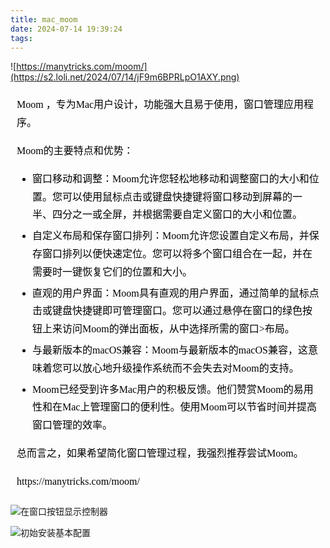 ```yaml
---
title: mac_moom
date: 2024-07-14 19:39:24
tags:
---
```

![https://manytricks.com/moom/](https://s2.loli.net/2024/07/14/jF9m6BPRLpO1AXY.png)  

<section id="nice" data-tool="mdnice编辑器" data-website="https://www.mdnice.com" style="margin-top: 0px; margin-bottom: 0px; margin-left: 0px; margin-right: 0px; padding-top: 0px; padding-bottom: 0px; padding-left: 10px; padding-right: 10px; background-attachment: scroll; background-clip: border-box; background-color: rgba(0, 0, 0, 0); background-image: none; background-origin: padding-box; background-position-x: left; background-position-y: top; background-repeat: no-repeat; background-size: auto; width: auto; font-family: Optima, 'Microsoft YaHei', PingFangSC-regular, serif; font-size: 16px; color: rgb(0, 0, 0); line-height: 1.5em; word-spacing: 0em; letter-spacing: 0em; word-break: break-word; overflow-wrap: break-word; text-align: left;"><p data-tool="mdnice编辑器" style="color: rgb(0, 0, 0); font-size: 16px; line-height: 1.8em; letter-spacing: 0em; text-align: left; text-indent: 0em; margin-top: 0px; margin-bottom: 0px; margin-left: 0px; margin-right: 0px; padding-top: 8px; padding-bottom: 8px; padding-left: 0px; padding-right: 0px;">Moom ，专为Mac用户设计，功能强大且易于使用，窗口管理应用程序。</p>
<p data-tool="mdnice编辑器" style="color: rgb(0, 0, 0); font-size: 16px; line-height: 1.8em; letter-spacing: 0em; text-align: left; text-indent: 0em; margin-top: 0px; margin-bottom: 0px; margin-left: 0px; margin-right: 0px; padding-top: 8px; padding-bottom: 8px; padding-left: 0px; padding-right: 0px;">Moom的主要特点和优势：</p>
<ul data-tool="mdnice编辑器" style="list-style-type: disc; margin-top: 8px; margin-bottom: 8px; margin-left: 0px; margin-right: 0px; padding-top: 0px; padding-bottom: 0px; padding-left: 25px; padding-right: 0px; color: rgb(0, 0, 0);">
<li><section style="margin-top: 5px; margin-bottom: 5px; color: rgb(1, 1, 1); font-size: 16px; line-height: 1.8em; letter-spacing: 0em; text-align: left; font-weight: normal;">窗口移动和调整：Moom允许您轻松地移动和调整窗口的大小和位置。您可以使用鼠标点击或键盘快捷键将窗口移动到屏幕的一半、四分之一或全屏，并根据需要自定义窗口的大小和位置。</section></li><li><section style="margin-top: 5px; margin-bottom: 5px; color: rgb(1, 1, 1); font-size: 16px; line-height: 1.8em; letter-spacing: 0em; text-align: left; font-weight: normal;">自定义布局和保存窗口排列：Moom允许您设置自定义布局，并保存窗口排列以便快速定位。您可以将多个窗口组合在一起，并在需要时一键恢复它们的位置和大小。</section></li><li><section style="margin-top: 5px; margin-bottom: 5px; color: rgb(1, 1, 1); font-size: 16px; line-height: 1.8em; letter-spacing: 0em; text-align: left; font-weight: normal;">直观的用户界面：Moom具有直观的用户界面，通过简单的鼠标点击或键盘快捷键即可管理窗口。您可以通过悬停在窗口的绿色按钮上来访问Moom的弹出面板，从中选择所需的窗口&gt;布局。</section></li><li><section style="margin-top: 5px; margin-bottom: 5px; color: rgb(1, 1, 1); font-size: 16px; line-height: 1.8em; letter-spacing: 0em; text-align: left; font-weight: normal;">与最新版本的macOS兼容：Moom与最新版本的macOS兼容，这意味着您可以放心地升级操作系统而不会失去对Moom的支持。</section></li><li><section style="margin-top: 5px; margin-bottom: 5px; color: rgb(1, 1, 1); font-size: 16px; line-height: 1.8em; letter-spacing: 0em; text-align: left; font-weight: normal;">Moom已经受到许多Mac用户的积极反馈。他们赞赏Moom的易用性和在Mac上管理窗口的便利性。使用Moom可以节省时间并提高窗口管理的效率。</section></li></ul>
<p data-tool="mdnice编辑器" style="color: rgb(0, 0, 0); font-size: 16px; line-height: 1.8em; letter-spacing: 0em; text-align: left; text-indent: 0em; margin-top: 0px; margin-bottom: 0px; margin-left: 0px; margin-right: 0px; padding-top: 8px; padding-bottom: 8px; padding-left: 0px; padding-right: 0px;">总而言之，如果希望简化窗口管理过程，我强烈推荐尝试Moom。</p>
<p data-tool="mdnice编辑器" style="color: rgb(0, 0, 0); font-size: 16px; line-height: 1.8em; letter-spacing: 0em; text-align: left; text-indent: 0em; margin-top: 0px; margin-bottom: 0px; margin-left: 0px; margin-right: 0px; padding-top: 8px; padding-bottom: 8px; padding-left: 0px; padding-right: 0px;">https://manytricks.com/moom/</p>
</section>  

![在窗口按钮显示控制器](https://s2.loli.net/2024/07/14/ak4PUeMQTRSfiyo.png)  

![初始安装基本配置](https://s2.loli.net/2024/07/14/kwvEN3jp7lDhz6F.png)  
